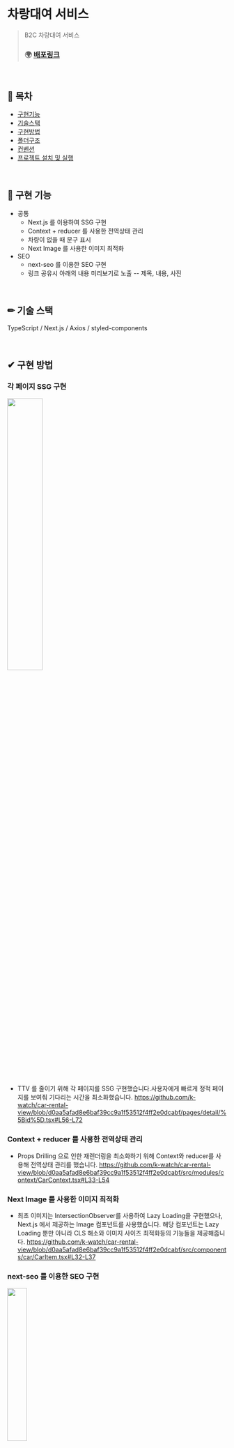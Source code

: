 # 차랑대여 서비스

> B2C 차량대여 서비스
>
> ### 🌍 [배포링크](https://car-rental-view.vercel.app/)

<br/>

## 📖 목차

- [구현기능](#-구현-기능)
- [기술스택](#-기술-스택)
- [구현방법](#-구현-방법)
- [폴더구조](#-폴더-구조)
- [컨벤션](#컨벤션)
- [프로젝트 설치 및 실행](#프로젝트-설치-및-실행)

</br>

## 🚀 구현 기능

- 공통
  - Next.js 를 이용하여 SSG 구현
  - Context + reducer 를 사용한 전역상태 관리
  - 차량이 없을 때 문구 표시
  - Next Image 를 사용한 이미지 최적화
- SEO
  - next-seo 를 이용한 SEO 구현
  - 링크 공유시 아래의 내용 미리보기로 노출
    -- 제목, 내용, 사진

</br>

## ✏ 기술 스택

TypeScript / Next.js / Axios / styled-components

 </br>
 
## ✔ 구현 방법
 ### 각 페이지 SSG 구현
<img src="https://user-images.githubusercontent.com/30553624/204260154-eda5e3da-57fb-46f1-9698-b4d315e12e74.png" width="40%"/>

- TTV 를 줄이기 위해 각 페이지를 SSG 구현했습니다.사용자에게 빠르게 정적 페이지를 보여줘 기다리는 시간을 최소화했습니다.
  https://github.com/k-watch/car-rental-view/blob/d0aa5afad8e6baf39cc9a1f53512f4ff2e0dcabf/pages/detail/%5Bid%5D.tsx#L56-L72

### Context + reducer 를 사용한 전역상태 관리

- Props Drilling 으로 인한 재렌더링을 최소화하기 위해 Context와 reducer를 사용해 전역상태 관리를 했습니다.
  https://github.com/k-watch/car-rental-view/blob/d0aa5afad8e6baf39cc9a1f53512f4ff2e0dcabf/src/modules/context/CarContext.tsx#L33-L54

### Next Image 를 사용한 이미지 최적화

- 최초 이미지는 IntersectionObserver를 사용하여 Lazy Loading을 구현했으나, Next.js 에서 제공하는 Image 컴포넌트를 사용했습니다. 해당 컴포넌트는 Lazy Loading 뿐만 아니라 CLS 해소와 이미지 사이즈 최적화등의 기능들을 제공해줍니다.
  https://github.com/k-watch/car-rental-view/blob/d0aa5afad8e6baf39cc9a1f53512f4ff2e0dcabf/src/components/car/CarItem.tsx#L32-L37

### next-seo 를 이용한 SEO 구현

 <img src="https://user-images.githubusercontent.com/30553624/204261438-991c4d28-98ad-43af-b569-c090842e02c9.png" width="30%"/>

- 최초 CSR 로 해당프로젝트를 구현했을 때 SEO를 구현하기 위해 pre-rendering 을 하려면 react-snap 설치 외 방법이 마땅치 않았습니다. 따라서 Next.js 로 마이그레이션하여 SEO를 구현했습니다.
  https://github.com/k-watch/car-rental-view/blob/d0aa5afad8e6baf39cc9a1f53512f4ff2e0dcabf/src/utils/common/MetaTag.tsx#L10-L31

</br>

## 📚 폴더 구조

```jsx
📂 pages
└── 📂 detail
📂 public
📂 src
├── 📂 api
│   ├── 📂 car
├── 📂 component
│   ├── 📂 car
│   └── 📂 common
├── 📂 modules
│   ├── 📂 context
│   ├── 📂 hooks
├── 📂 styles
├── 📂 types
└── 📂 utils
    └── 📂 common

```

</br>

## 컨벤션

| 커밋명     | 내용                             |
| ---------- | -------------------------------- |
| ✨ feat    | 파일, 폴더, 새로운 기능 추가     |
| 🐛 fix     | 버그 수정                        |
| 💄 style   | 코드 스타일 변경                 |
| 🛠 refactor | 코드 리팩토링                    |
| 📝 docs    | 문서 생성, 추가, 수정(README.md) |

</br>

## 프로젝트 설치 및 실행

1. cmd 창에 아래 command 입력해주세요.

```
$ npm run dev
```
